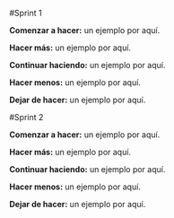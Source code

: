 #Sprint 1

**Comenzar a hacer:** un ejemplo por aquí.

**Hacer más:** un ejemplo por aquí.

**Continuar haciendo:** un ejemplo por aquí.

**Hacer menos:** un ejemplo por aquí.

**Dejar de hacer:** un ejemplo por aquí.

#Sprint 2

**Comenzar a hacer:** un ejemplo por aquí.

**Hacer más:** un ejemplo por aquí.

**Continuar haciendo:** un ejemplo por aquí.

**Hacer menos:** un ejemplo por aquí.

**Dejar de hacer:** un ejemplo por aquí.
